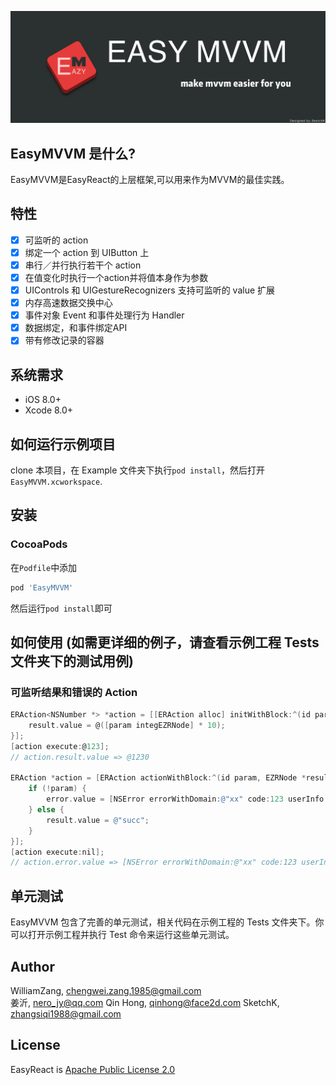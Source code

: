 ![image-20190423005047011](Images/Slogan.png)

## EasyMVVM 是什么?

EasyMVVM是EasyReact的上层框架,可以用来作为MVVM的最佳实践。

## 特性

+ [x] 可监听的 action
+ [x] 绑定一个 action 到 UIButton 上
+ [x] 串行／并行执行若干个 action
+ [x] 在值变化时执行一个action并将值本身作为参数
+ [x] UIControls 和 UIGestureRecognizers 支持可监听的 value 扩展
+ [x] 内存高速数据交换中心
+ [x] 事件对象 Event 和事件处理行为 Handler
+ [x] 数据绑定，和事件绑定API
+ [x] 带有修改记录的容器

## 系统需求

+ iOS 8.0+
+ Xcode 8.0+

## 如何运行示例项目

clone 本项目，在 Example 文件夹下执行`pod install`，然后打开`EasyMVVM.xcworkspace`.

## 安装

### CocoaPods

在`Podfile`中添加

```ruby
pod 'EasyMVVM'
```
然后运行`pod install`即可

## 如何使用 (如需更详细的例子，请查看示例工程 Tests 文件夹下的测试用例)

### 可监听结果和错误的 Action

```objective-c
ERAction<NSNumber *> *action = [[ERAction alloc] initWithBlock:^(id param, EZRNode *result, EZRNode<NSError *> *error) {
    result.value = @([param integEZRNode] * 10);
}];
[action execute:@123];
// action.result.value => @1230

ERAction *action = [ERAction actionWithBlock:^(id param, EZRNode *result, EZRNode<NSError *> *error) {
    if (!param) {
        error.value = [NSError errorWithDomain:@"xx" code:123 userInfo:@{@"reason": @"param is nil"}];
    } else {
        result.value = @"succ";
    }
}];
[action execute:nil];
// action.error.value => [NSError errorWithDomain:@"xx" code:123 userInfo:@{@"reason": @"param is nil"}];
```

## 单元测试

EasyMVVM 包含了完善的单元测试，相关代码在示例工程的 Tests 文件夹下。你可以打开示例工程并执行 Test 命令来运行这些单元测试。


## Author

WilliamZang, chengwei.zang.1985@gmail.com  
姜沂, nero_jy@qq.com
Qin Hong, qinhong@face2d.com
SketchK, zhangsiqi1988@gmail.com

## License

EasyReact is [Apache Public License 2.0](https://github.com/Meituan-Dianping/EasyMVVM/blob/master/LICENSE)

